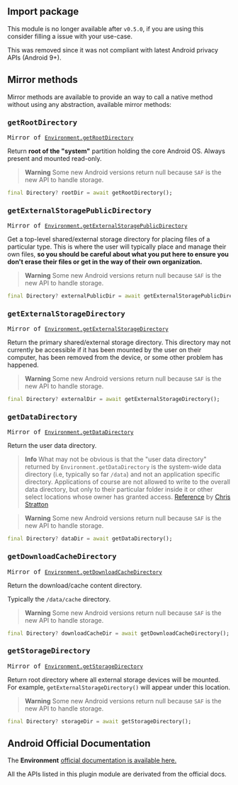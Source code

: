 ## Import package

This module is no longer available after `v0.5.0`, if you are using this consider filling a issue with your use-case.

This was removed since it was not compliant with latest Android privacy APIs (Android 9+).

## Mirror methods

Mirror methods are available to provide an way to call a native method without using any abstraction, available mirror methods:

### <samp>getRootDirectory</samp>

<samp>Mirror of [`Environment.getRootDirectory`](<https://developer.android.com/reference/android/os/Environment#getRootDirectory()>)</samp>

Return **root of the "system"** partition holding the core Android OS. Always present and mounted read-only.

> **Warning** Some new Android versions return null because `SAF` is the new API to handle storage.

```dart
final Directory? rootDir = await getRootDirectory();
```

### <samp>getExternalStoragePublicDirectory</samp>

<samp>Mirror of [`Environment.getExternalStoragePublicDirectory`](<https://developer.android.com/reference/android/os/Environment#getExternalStoragePublicDirectory(java.lang.String)>)</samp>

Get a top-level shared/external storage directory for placing files of a particular type. This is where the user will typically place and manage their own files, **so you should be careful about what you put here to ensure you don't erase their files or get in the way of their own organization.**

> **Warning** Some new Android versions return null because `SAF` is the new API to handle storage.

```dart
final Directory? externalPublicDir = await getExternalStoragePublicDirectory(EnvironmentDirectory.downloads);
```

### <samp>getExternalStorageDirectory</samp>

<samp>Mirror of [`Environment.getExternalStorageDirectory`](<https://developer.android.com/reference/android/os/Environment#getExternalStorageDirectory()>)</samp>

Return the primary shared/external storage directory. This directory may not currently be accessible if it has been mounted by the user on their computer, has been removed from the device, or some other problem has happened.

> **Warning** Some new Android versions return null because `SAF` is the new API to handle storage.

```dart
final Directory? externalDir = await getExternalStorageDirectory();
```

### <samp>getDataDirectory</samp>

<samp>Mirror of [`Environment.getDataDirectory`](<https://developer.android.com/reference/android/os/Environment#getDataDirectory()>)</samp>

Return the user data directory.

> **Info** What may not be obvious is that the "user data directory" returned by `Environment.getDataDirectory` is the system-wide data directory (i.e, typically so far `/data`) and not an application specific directory. Applications of course are not allowed to write to the overall data directory, but only to their particular folder inside it or other select locations whose owner has granted access. [Reference](https://stackoverflow.com/questions/21230629/getfilesdir-vs-environment-getdatadirectory) by [Chris Stratton](https://stackoverflow.com/users/429063/chris-stratton)

> **Warning** Some new Android versions return null because `SAF` is the new API to handle storage.

```dart
final Directory? dataDir = await getDataDirectory();
```

### <samp>getDownloadCacheDirectory</samp>

<samp>Mirror of [`Environment.getDownloadCacheDirectory`](<https://developer.android.com/reference/android/os/Environment#getDownloadCacheDirectory()>)</samp>

Return the download/cache content directory.

Typically the `/data/cache` directory.

> **Warning** Some new Android versions return null because `SAF` is the new API to handle storage.

```dart
final Directory? downloadCacheDir = await getDownloadCacheDirectory();
```

### <samp>getStorageDirectory</samp>

<samp>Mirror of [`Environment.getStorageDirectory`](<https://developer.android.com/reference/android/os/Environment#getStorageDirectory()>)</samp>

Return root directory where all external storage devices will be mounted. For example, `getExternalStorageDirectory()` will appear under this location.

> **Warning** Some new Android versions return null because `SAF` is the new API to handle storage.

```dart
final Directory? storageDir = await getStorageDirectory();
```

## Android Official Documentation

The **Environment** [official documentation is available here.](https://developer.android.com/reference/android/os/Environment)

All the APIs listed in this plugin module are derivated from the official docs.
